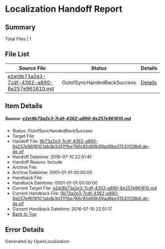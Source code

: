 # <a name='report-top'></a> Localization Handoff Report

## Summary
 Total Files | 1

## File List
 Source File | Status | Details 
 ----------- | ------ | ------- 
 [e2e\9b73a2e3-7cdf-4362-a890-8e257e961610.md](https://github.com/OpenLocalizationTestOrg/oltest/blob/f618c50ac8ef3e6350d88a01962dd0e5a1337830/e2e/9b73a2e3-7cdf-4362-a890-8e257e961610.md) | OutofSyncHandedBackSuccess | [Details](#73be2771892ffd82ca65cab41956bf9670ed91f76)

## Item Details
##### <a name='73be2771892ffd82ca65cab41956bf9670ed91f76'></a> Source: [e2e\9b73a2e3-7cdf-4362-a890-8e257e961610.md](https://github.com/OpenLocalizationTestOrg/oltest/blob/f618c50ac8ef3e6350d88a01962dd0e5a1337830/e2e/9b73a2e3-7cdf-4362-a890-8e257e961610.md)
* Status: OutofSyncHandedBackSuccess
* Target File: 
* Handoff File: [9b73a2e3-7cdf-4362-a890-8e257e961610.1abdb3d31f1be786c85d68b59ad8be31530128b6.de-de.xlf](https://github.com/OpenLocalizationTestOrg/olhandoff-e2e/blob/333993c1eef68a6e5dae29f7a63fac0cd6259e2d/ol-handoff/OpenLocalizationTestOrg/oltest-dede-fly/ci/ht/9b73a2e3-7cdf-4362-a890-8e257e961610.1abdb3d31f1be786c85d68b59ad8be31530128b6.de-de.xlf)
* Handoff Datetime: 2016-07-10 22:51:41
* Handoff Reason: Include
* Archive File: 
* Archive Datetime: 0001-01-01 00:00:00
* Handback File: 
* Handback Datetime: 0001-01-01 00:00:00
* Current Target File: [e2e\9b73a2e3-7cdf-4362-a890-8e257e961610.md](https://github.com/OpenLocalizationTestOrg/oltest-dede-fly/blob/ac332c3ec90d579d7f251249254f2234fc8ee3bf/e2e/9b73a2e3-7cdf-4362-a890-8e257e961610.md)
* Current Handback File: [9b73a2e3-7cdf-4362-a890-8e257e961610.1abdb3d31f1be786c85d68b59ad8be31530128b6.de-de.xlf](https://github.com/OpenLocalizationTestOrg/olhandback-e2e/blob/18a6f908ce98554d9c7ec62c7225cb028945b503/ol-handback/OpenLocalizationTestOrg/oltest-dede-fly/ci/ht/9b73a2e3-7cdf-4362-a890-8e257e961610.1abdb3d31f1be786c85d68b59ad8be31530128b6.de-de.xlf)
* Current Handback Datetime: 2016-07-10 22:51:17
* [Back to Top](#report-top)


## Error Details

Generated by OpenLocalization.
